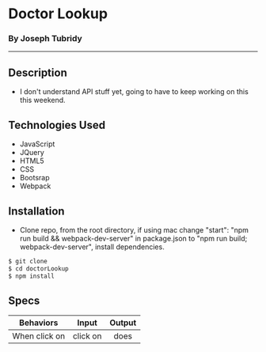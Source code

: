 # Doctor Lookup
### By Joseph Tubridy

---

## Description
*  I don't understand API stuff yet, going to have to keep working on this this weekend.


## Technologies Used
* JavaScript
* JQuery
* HTML5
* CSS
* Bootsrap
* Webpack

## Installation
* Clone repo, from the root directory, if using mac change "start": "npm run build && webpack-dev-server" in package.json to "npm run build; webpack-dev-server", install dependencies.

```sh
$ git clone
$ cd doctorLookup
$ npm install
```

## Specs

| Behaviors       | Input          | Output      |
| ---------------- |:------------:| :--------------:|
| When click on  | click on  | does |
